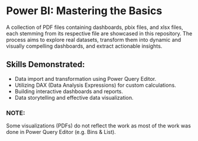 # Power BI: Mastering the Basics
A collection of PDF files containing dashboards, pbix files, and xlsx files, each stemming from its respective file are showcased in this repository. The process aims to explore real datasets, transform them into dynamic and visually compelling dashboards, and extract actionable insights.
## Skills Demonstrated:
- Data import and transformation using Power Query Editor.
- Utilizing DAX (Data Analysis Expressions) for custom calculations.
- Building interactive dashboards and reports.
- Data storytelling and effective data visualization.

  
### NOTE: 
Some visualizations (PDFs) do not reflect the work as most of the work was done in Power Query Editor (e.g. Bins & List).
